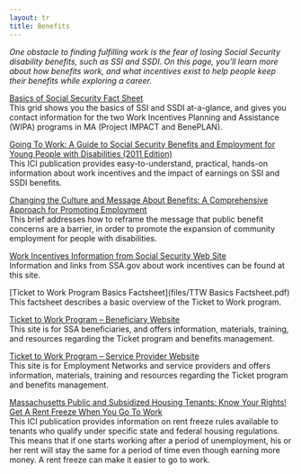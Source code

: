 ```yaml
---
layout: tr
title: Benefits
---
```

_One obstacle to finding fulfilling work is the fear of losing Social Security disability benefits, such as SSI and SSDI. On this page, you’ll learn more about how benefits work, and what incentives exist to help people keep their benefits while exploring a career._

[Basics of Social Security Fact Sheet](/files/Basics_of_Benefits_2014.doc)\
This grid shows you the basics of SSI and SSDI at-a-glance, and gives you contact information for the two Work Incentives Planning and Assistance (WIPA) programs in MA (Project IMPACT and BenePLAN).

[Going To Work: A Guide to Social Security Benefits and Employment for Young People with Disabilities (2011 Edition)](http://www.communityinclusion.org/article.php?article_id=211&type=topic&id=15)\
This ICI publication provides easy-to-understand, practical, hands-on information about work incentives and the impact of earnings on SSI and SSDI benefits.

[Changing the Culture and Message About Benefits: A Comprehensive Approach for Promoting Employment](http://www.tacene.org/sites/tacene.org/files/files/BenefitCultureFactSht.pdf)\
This brief addresses how to reframe the message that public benefit concerns are a barrier, in order to promote the expansion of community employment for people with disabilities.

[Work Incentives Information from Social Security Web Site](http://www.ssa.gov/disabilityresearch/workincentives.htm)\
Information and links from SSA.gov about work incentives can be found at this site.

\[Ticket to Work Program Basics Factsheet](files/TTW Basics Factsheet.pdf)\
This factsheet describes a basic overview of the Ticket to Work program.

[Ticket to Work Program – Beneficiary Website](http://www.chooseworkttw.net/index.html)\
This site is for SSA beneficiaries, and offers information, materials, training, and resources regarding the Ticket program and benefits management.

[Ticket to Work Program – Service Provider Website](https://yourtickettowork.com/web/ttw/home)\
This site is for Employment Networks and service providers and offers information, materials, training and resources regarding the Ticket program and benefits management.

[Massachusetts Public and Subsidized Housing Tenants: Know Your Rights! Get A Rent Freeze When You Go To Work](http://www.communityinclusion.org/article.php?article_id=194&type=topic&id=15)\
This ICI publication provides information on rent freeze rules available to tenants who qualify under specific state and federal housing regulations. This means that if one starts working after a period of unemployment, his or her rent will stay the same for a period of time even though earning more money. A rent freeze can make it easier to go to work.
